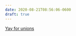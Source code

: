 ```yaml
---
date: 2020-08-21T08:56:06-0600
draft: true
---
```




[Yay for unions](https://www.startribune.com/seward-co-op-becomes-first-twin-cities-unionized-supermarket-to-raise-hourly-pay-to-15/572181002/)



